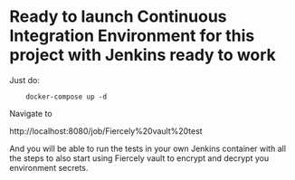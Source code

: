 # Ready to launch Continuous Integration Environment for this project with Jenkins ready to work

Just do:

        docker-compose up -d

Navigate to

http://localhost:8080/job/Fiercely%20vault%20test

And you will be able to run the tests in your own Jenkins container with all the steps to also start using Fiercely vault to encrypt and decrypt you environment secrets.